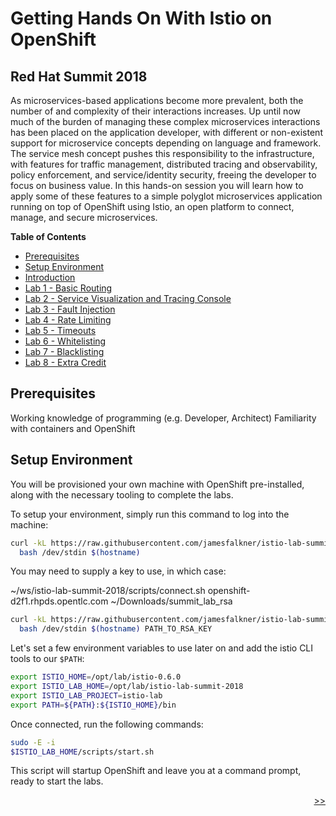 # Getting Hands On With Istio on OpenShift
## Red Hat Summit 2018

As microservices-based applications become more prevalent, both the number of and complexity of their interactions increases. Up until now much of the burden of managing these complex microservices interactions has been placed on the application developer, with different or non-existent support for microservice concepts depending on language and framework. The service mesh concept pushes this responsibility to the infrastructure, with features for traffic management, distributed tracing and observability, policy enforcement, and service/identity security, freeing the developer to focus on business value. In this hands-on session you will learn how to apply some of these features to a simple polyglot microservices application running on top of OpenShift using Istio, an open platform to connect, manage, and secure microservices.

**Table of Contents**

* [Prerequisites](#prereqs)
* [Setup Environment](#setup-environment)
* [Introduction](instructions/00-intro.md)
* [Lab 1 - Basic Routing](instructions/01-basic-routing.md)
* [Lab 2 - Service Visualization and Tracing Console](instructions/02-graph-and-tracing.md)
* [Lab 3 - Fault Injection](instructions/03-fault-injection.md)
* [Lab 4 - Rate Limiting](instructions/04-rate-limiting.md)
* [Lab 5 - Timeouts](instructions/05-timeouts.md)
* [Lab 6 - Whitelisting](instructions/06-whitelisting.md)
* [Lab 7 - Blacklisting](instructions/07-blacklisting.md)
* [Lab 8 - Extra Credit](instructions/08-extra-credit.md)

## Prerequisites

Working knowledge of programming (e.g. Developer, Architect)
Familiarity with containers and OpenShift

## Setup Environment

You will be provisioned your own machine with OpenShift pre-installed, along with the necessary tooling to complete the labs.

To setup your environment, simply run this command to log into the machine:

```bash
curl -kL https://raw.githubusercontent.com/jamesfalkner/istio-lab-summit-2018/master/scripts/connect.sh | \
  bash /dev/stdin $(hostname)
```

You may need to supply a key to use, in which case:

~/ws/istio-lab-summit-2018/scripts/connect.sh  openshift-d2f1.rhpds.opentlc.com ~/Downloads/summit_lab_rsa

```bash
curl -kL https://raw.githubusercontent.com/jamesfalkner/istio-lab-summit-2018/master/scripts/connect.sh | \
  bash /dev/stdin $(hostname) PATH_TO_RSA_KEY
```

Let's set a few environment variables to use later on and add the istio CLI tools
to our `$PATH`:

```bash
export ISTIO_HOME=/opt/lab/istio-0.6.0
export ISTIO_LAB_HOME=/opt/lab/istio-lab-summit-2018
export ISTIO_LAB_PROJECT=istio-lab
export PATH=${PATH}:${ISTIO_HOME}/bin
```

Once connected, run the following commands:

```bash
sudo -E -i
$ISTIO_LAB_HOME/scripts/start.sh
```

This script will startup OpenShift and leave you at a command prompt, ready to start the labs.

<div>
 <div style="float: left"><span>&nbsp;</span></div>
<div style="float: right"><a href="./instructions/00-intro.md"><span>>></span></a></div>
<div>